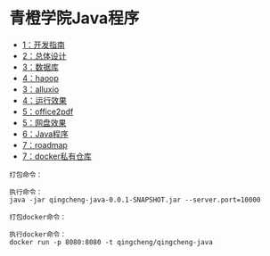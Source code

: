 # 青橙学院Java程序
* [1：开发指南](doc/dev-guild.md)
* [2：总体设计](doc/prefix/prefix.md)
* [3：数据库](doc/sql/sql.md)
* [4：haoop](doc/bigdata/hadoop.md)
* [3：alluxio](doc/bigdata/alluxio.md)
* [4：运行效果](doc/office2pdf/office2pdf.md)
* [5：office2pdf](doc/office2pdf/office2pdf.md)
* [5：网盘效果](doc/wangpan/wangpan.md)
* [6：Java程序](book/install/install.md)
* [7：roadmap](doc/roadmap.md)
* [7：docker私有仓库](doc/ext/docker-repo.md)
```
打包命令：

执行命令：
java -jar qingcheng-java-0.0.1-SNAPSHOT.jar --server.port=10000
```

```
打包docker命令：

执行docker命令：
docker run -p 8080:8080 -t qingcheng/qingcheng-java
```